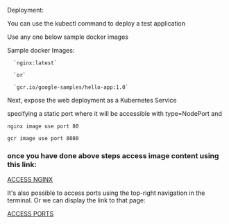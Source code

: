 
Deployment:

You can use the kubectl command to deploy a test application

Use any one below sample docker images

Sample docker Images:

      `nginx:latest`

      `or`

      `gcr.io/google-samples/hello-app:1.0`

Next, expose the web deployment as a Kubernetes Service

specifying a static port where it will be accessible with type=NodePort and

  `nginx image use port 80`

  `gcr image use port 8080`


### once you have done above steps access image content using this link:


[ACCESS NGINX]({{TRAFFIC_HOST1_80}})

It's also possible to access ports using the top-right navigation in the terminal.
Or we can display the link to that page:

[ACCESS PORTS]({{TRAFFIC_SELECTOR}})
